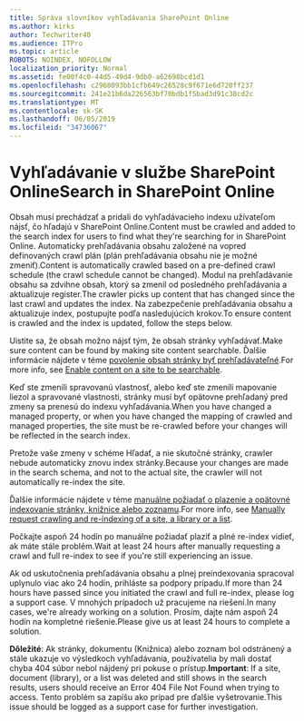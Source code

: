 ```yaml
---
title: Správa slovníkov vyhľadávania SharePoint Online
ms.author: kirks
author: Techwriter40
ms.audience: ITPro
ms.topic: article
ROBOTS: NOINDEX, NOFOLLOW
localization_priority: Normal
ms.assetid: fe00f4c0-44d5-49d4-9db0-a62698bcd1d1
ms.openlocfilehash: c2960093bb1cfb649c26528c9f671e6d720ff237
ms.sourcegitcommit: 241e21b6da226563bf70bdb1f5bad3d91c38cd2c
ms.translationtype: MT
ms.contentlocale: sk-SK
ms.lasthandoff: 06/05/2019
ms.locfileid: "34736067"
---
```

# <a name="search-in-sharepoint-online"></a><span data-ttu-id="7c3ea-102">Vyhľadávanie v službe SharePoint Online</span><span class="sxs-lookup"><span data-stu-id="7c3ea-102">Search in SharePoint Online</span></span>

<span data-ttu-id="7c3ea-103">Obsah musí prechádzať a pridali do vyhľadávacieho indexu užívateľom nájsť, čo hľadajú v SharePoint Online.</span><span class="sxs-lookup"><span data-stu-id="7c3ea-103">Content must be crawled and added to the search index for users to find what they're searching for in SharePoint Online.</span></span> <span data-ttu-id="7c3ea-104">Automaticky prehľadávania obsahu založené na vopred definovaných crawl plán (plán prehľadávania obsahu nie je možné zmeniť).</span><span class="sxs-lookup"><span data-stu-id="7c3ea-104">Content is automatically crawled based on a pre-defined crawl schedule (the crawl schedule cannot be changed).</span></span> <span data-ttu-id="7c3ea-105">Modul na prehľadávanie obsahu sa zdvihne obsah, ktorý sa zmenil od posledného prehľadávania a aktualizuje register.</span><span class="sxs-lookup"><span data-stu-id="7c3ea-105">The crawler picks up content that has changed since the last crawl and updates the index.</span></span> <span data-ttu-id="7c3ea-106">Na zabezpečenie prehľadávania obsahu a aktualizuje index, postupujte podľa nasledujúcich krokov.</span><span class="sxs-lookup"><span data-stu-id="7c3ea-106">To ensure content is crawled and the index is updated, follow the steps below.</span></span>

<span data-ttu-id="7c3ea-107">Uistite sa, že obsah možno nájsť tým, že obsah stránky vyhľadávať.</span><span class="sxs-lookup"><span data-stu-id="7c3ea-107">Make sure content can be found by making site content searchable.</span></span> <span data-ttu-id="7c3ea-108">Ďalšie informácie nájdete v téme [povolenie obsah stránky byť prehľadávateľné](https://docs.microsoft.com/en-us/sharepoint/make-site-content-searchable).</span><span class="sxs-lookup"><span data-stu-id="7c3ea-108">For more info, see [Enable content on a site to be searchable](https://docs.microsoft.com/en-us/sharepoint/make-site-content-searchable).</span></span>

<span data-ttu-id="7c3ea-109">Keď ste zmenili spravovanú vlastnosť, alebo keď ste zmenili mapovanie liezol a spravované vlastnosti, stránky musí byť opätovne prehľadaný pred zmeny sa prenesú do indexu vyhľadávania.</span><span class="sxs-lookup"><span data-stu-id="7c3ea-109">When you have changed a managed property, or when you have changed the mapping of crawled and managed properties, the site must be re-crawled before your changes will be reflected in the search index.</span></span> 

<span data-ttu-id="7c3ea-110">Pretože vaše zmeny v schéme Hľadať, a nie skutočné stránky, crawler nebude automaticky znovu index stránky.</span><span class="sxs-lookup"><span data-stu-id="7c3ea-110">Because your changes are made in the search schema, and not to the actual site, the crawler will not automatically re-index the site.</span></span> 

<span data-ttu-id="7c3ea-111">Ďalšie informácie nájdete v téme [manuálne požiadať o plazenie a opätovné indexovanie stránky, knižnice alebo zoznamu](https://docs.microsoft.com/en-us/sharepoint/crawl-site-conten).</span><span class="sxs-lookup"><span data-stu-id="7c3ea-111">For more info, see [Manually request crawling and re-indexing of a site, a library or a list](https://docs.microsoft.com/en-us/sharepoint/crawl-site-conten).</span></span>

 <span data-ttu-id="7c3ea-112">Počkajte aspoň 24 hodín po manuálne požiadať plaziť a plné re-index vidieť, ak máte stále problém.</span><span class="sxs-lookup"><span data-stu-id="7c3ea-112">Wait at least 24 hours after manually requesting a crawl and full re-index to see if you're still experiencing an issue.</span></span> 

<span data-ttu-id="7c3ea-113">Ak od uskutočnenia prehľadávania obsahu a plnej preindexovania spracoval uplynulo viac ako 24 hodín, prihláste sa podpory prípadu.</span><span class="sxs-lookup"><span data-stu-id="7c3ea-113">If more than 24 hours have passed since you initiated the crawl and full re-index, please log a support case.</span></span> <span data-ttu-id="7c3ea-114">V mnohých prípadoch už pracujeme na riešení.</span><span class="sxs-lookup"><span data-stu-id="7c3ea-114">In many cases, we're already working on a solution.</span></span> <span data-ttu-id="7c3ea-115">Prosím, dajte nám aspoň 24 hodín na kompletné riešenie.</span><span class="sxs-lookup"><span data-stu-id="7c3ea-115">Please give us at least 24 hours to complete a solution.</span></span>

<span data-ttu-id="7c3ea-116">**Dôležité**: Ak stránky, dokumentu (Knižnica) alebo zoznam bol odstránený a stále ukazuje vo výsledkoch vyhľadávania, používatelia by mali dostať chyba 404 súbor nebol nájdený pri pokuse o prístup.</span><span class="sxs-lookup"><span data-stu-id="7c3ea-116">**Important**: If a site, document (library), or a list was deleted and still shows in the search results, users should receive an Error 404 File Not Found when trying to access.</span></span> <span data-ttu-id="7c3ea-117">Tento problém sa zapíšu ako prípad pre ďalšie vyšetrovanie.</span><span class="sxs-lookup"><span data-stu-id="7c3ea-117">This issue should be logged as a support case for further investigation.</span></span> 



